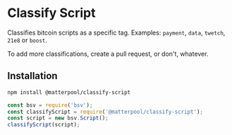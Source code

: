 # Classify Script

Classifies bitcoin scripts as a specific tag. Examples: `payment`, `data`, `twetch`, `21e8` or `boost`.

To add more classifications, create a pull request, or don't, whatever.

## Installation

```bash
npm install @matterpool/classify-script
```

```javascript
const bsv = require('bsv');
const classifyScript = require('@matterpool/classify-script');
const script = new bsv.Script();
classifyScript(script);
```
